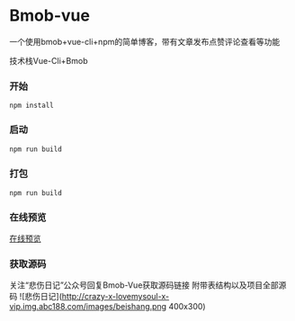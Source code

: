 # Bmob-vue
一个使用bmob+vue-cli+npm的简单博客，带有文章发布点赞评论查看等功能

技术栈Vue-Cli+Bmob

### 开始
``` javascrip
npm install
```

### 启动
``` javascript
npm run build
```

### 打包
``` javascrip
npm run build
```

### 在线预览
[在线预览](http://crazy.lovemysoul.vip/demo/aaa)

### 获取源码
关注“悲伤日记”公众号回复Bmob-Vue获取源码链接
附带表结构以及项目全部源码
![悲伤日记](http://crazy-x-lovemysoul-x-vip.img.abc188.com/images/beishang.png 400x300)
